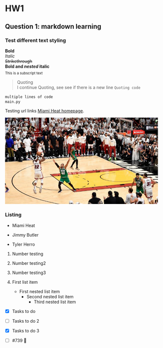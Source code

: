 # HW1

## Question 1: markdown learning

### Test different text styling
**Bold**  <br>
*Italic*  <br>
~~Strikethrough~~ <br>
**Bold and _nested_ italic** <br>
<sub>This is a subscript text</sub> <br>
>Quoting <br>
>I continue Quoting, see see if there is a new line
`Quoting code`

```
multiple lines of code
main.py
```
Testing url links [Miami Heat homepage](https://www.nba.com/heat). <br>

![Screenshot of a comment on a GitHub issue showing an image, added in the Markdown, of an Octocat smiling and raising a tentacle.](./hw1/jimmyButlerShot.jpeg) <br>

### Listing
- Miami Heat
* Jimmy Butler
+ Tyler Herro

1. Number testing
2. Number testing2
3. Number testing3

1. First list item
   - First nested list item
     - Second nested list item
       - Third nested list item

- [x] Tasks to do
- [ ] Tasks to do 2
- [x] Tasks to do 3
- [ ] #739 :tada:


       


